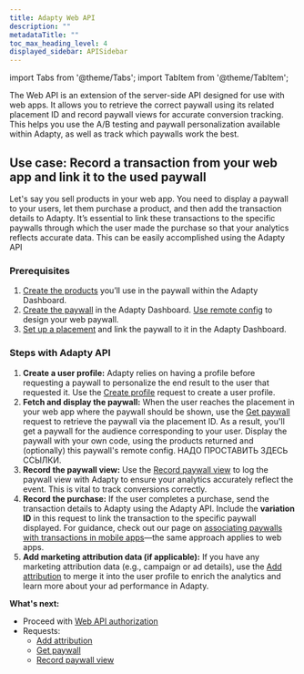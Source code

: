```yaml
---
title: Adapty Web API
description: ""
metadataTitle: ""
toc_max_heading_level: 4
displayed_sidebar: APISidebar
---
```


import Tabs from '@theme/Tabs'; 
import TabItem from '@theme/TabItem'; 

The Web API is an extension of the server-side API designed for use with web apps. It allows you to retrieve the correct paywall using its related placement ID and record paywall views for accurate conversion tracking. This helps you use the A/B testing and paywall personalization available within Adapty, as well as track which paywalls work the best.

## Use case: Record a transaction from your web app and link it to the used paywall

Let's say you sell products in your web app. You need to display a paywall to your users, let them purchase a product, and then add the transaction details to Adapty. It’s essential to link these transactions to the specific paywalls through which the user made the purchase so that your analytics reflects accurate data. This can be easily accomplished using the Adapty API

### Prerequisites

1. [Create the products](create-product) you’ll use in the paywall within the Adapty Dashboard.
2. [Create the paywall](create-paywall) in the Adapty Dashboard. [Use remote config](customize-paywall-with-remote-config) to design your web paywall.
3. [Set up a placement](create-placement) and link the paywall to it in the Adapty Dashboard.

### Steps with Adapty API

1. **Create a user profile:** Adapty relies on having a profile before requesting a paywall to personalize the end result to the user that requested it. Use the [Create profile](ss-create-profile) request to create a user profile.
2. **Fetch and display the paywall:** When the user reaches the placement in your web app where the paywall should be shown, use the [Get paywall](ss-get-paywall) request to retrieve the paywall via the placement ID. As a result, you'll get a paywall for the audience corresponding to your user. Display the paywall with your own code, using the products returned and (optionally) this paywall's remote config. НАДО ПРОСТАВИТЬ ЗДЕСЬ ССЫЛКИ.
3. **Record the paywall view:** Use the [Record paywall view](ss-record-paywall-view) to log the paywall view with Adapty to ensure your analytics accurately reflect the event. This is vital to track conversions correctly.
4. **Record the purchase:** If the user completes a purchase, send the transaction details to Adapty using the Adapty API. Include the **variation ID** in this request to link the transaction to the specific paywall displayed. For guidance, check out our page on [associating paywalls with transactions in mobile apps](associate-paywalls-to-transactions)—the same approach applies to web apps.
5. **Add marketing attribution data (if applicable):** If you have any marketing attribution data (e.g., campaign or ad details), use the [Add attribution](ss-add-attribution) to merge it into the user profile to enrich the analytics and learn more about your ad performance in Adapty.

**What's next:**

- Proceed with [Web API authorization](web-api-authorization)
- Requests:
  - [Add attribution](ss-add-attribution)
  - [Get paywall](ss-get-paywall)
  - [Record paywall view](ss-record-paywall-view)
